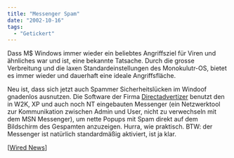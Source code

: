 ```yaml
---
title: "Messenger Spam"
date: "2002-10-16"
tags:
  - "Getickert"
---
```


Dass M$ Windows immer wieder ein beliebtes Angriffsziel für Viren und ähnliches war und ist, eine bekannte Tatsache. Durch die grosse Verbreitung und die laxen Standardeinstellungen des Monokulutr-OS, bietet es immer wieder und dauerhaft eine ideale Angriffsfläche.

Neu ist, dass sich jetzt auch Spammer Sicherheitslücken im Windoof gnadenlos ausnutzen. Die Software der Firma [Directadvertizer](https://web.archive.org/web/20041115023755/http://www.directadvertiser.com/) benutzt den in W2K, XP und auch noch NT eingebauten Messenger (ein Netzwerktool zur Kommunikation zwischen Admin und User, nicht zu verwechseln mit dem MSN Messenger), um nette Popups mit Spam direkt auf dem Bildschirm des Gespamten anzuzeigen. Hurra, wie praktisch. BTW: der Messenger ist natürlich standardmäßig aktiviert, ist ja klar.

\[[Wired News](https://web.archive.org/web/20041115023755/http://www.wired.com/news/technology/0,1282,55795,00.html)\]
